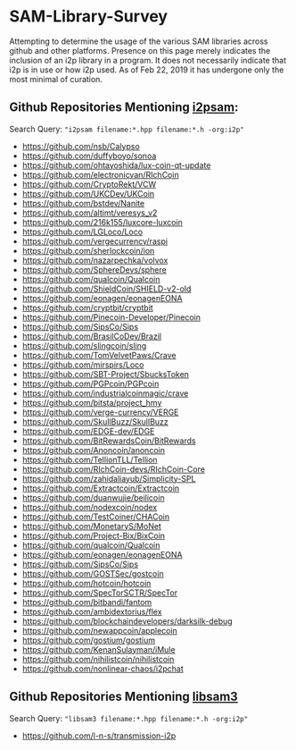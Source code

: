 SAM-Library-Survey
====================

Attempting to determine the usage of the various SAM libraries across github and
other platforms. Presence on this page merely indicates the inclusion of an i2p
library in a program. It does not necessarily indicate that i2p is in use or how
i2p used. As of Feb 22, 2019 it has undergone only the most minimal of curation.

Github Repositories Mentioning [i2psam](https://github.com/i2p/i2psam):
-----------------------------------------------------------------------

Search Query: ```"i2psam filename:*.hpp filename:*.h -org:i2p"```

 * https://github.com/nsb/Calypso
 * https://github.com/duffyboyo/sonoa
 * https://github.com/ohtayoshida/lux-coin-qt-update
 * https://github.com/electronicvan/RIchCoin
 * https://github.com/CryptoRekt/VCW
 * https://github.com/UKCDev/UKCoin
 * https://github.com/bstdev/Nanite
 * https://github.com/altimt/veresys_v2
 * https://github.com/216k155/luxcore-luxcoin
 * https://github.com/LGLoco/Loco
 * https://github.com/vergecurrency/raspi
 * https://github.com/sherlockcoin/ion
 * https://github.com/nazarpechka/volvox
 * https://github.com/SphereDevs/sphere
 * https://github.com/qualcoin/Qualcoin
 * https://github.com/ShieldCoin/SHIELD-v2-old
 * https://github.com/eonagen/eonagenEONA
 * https://github.com/cryptbit/cryptbit
 * https://github.com/Pinecoin-Developer/Pinecoin
 * https://github.com/SipsCo/Sips
 * https://github.com/BrasilCoDev/Brazil
 * https://github.com/slingcoin/sling
 * https://github.com/TomVelvetPaws/Crave
 * https://github.com/mirspirs/Loco
 * https://github.com/SBT-Project/SbucksToken
 * https://github.com/PGPcoin/PGPcoin
 * https://github.com/industrialcoinmagic/crave
 * https://github.com/bitsta/project_hmy
 * https://github.com/verge-currency/VERGE
 * https://github.com/SkullBuzz/SkullBuzz
 * https://github.com/EDGE-dev/EDGE
 * https://github.com/BitRewardsCoin/BitRewards
 * https://github.com/Anoncoin/anoncoin
 * https://github.com/TellionTLL/Tellion
 * https://github.com/RIchCoin-devs/RIchCoin-Core
 * https://github.com/zahidaliayub/Simplicity-SPL
 * https://github.com/Extractcoin/Extractcoin
 * https://github.com/duanwujie/beilicoin
 * https://github.com/nodexcoin/nodex
 * https://github.com/TestCoiner/CHACoin
 * https://github.com/MonetaryS/MoNet
 * https://github.com/Project-Bix/BixCoin
 * https://github.com/qualcoin/Qualcoin
 * https://github.com/eonagen/eonagenEONA
 * https://github.com/SipsCo/Sips
 * https://github.com/GOSTSec/gostcoin
 * https://github.com/hotcoin/hotcoin
 * https://github.com/SpecTorSCTR/SpecTor
 * https://github.com/bitbandi/fantom
 * https://github.com/ambidextorius/flex
 * https://github.com/blockchaindevelopers/darksilk-debug
 * https://github.com/newappcoin/applecoin
 * https://github.com/gostium/gostium
 * https://github.com/KenanSulayman/iMule
 * https://github.com/nihilistcoin/nihilistcoin
 * https://github.com/nonlinear-chaos/i2pchat

Github Repositories Mentioning [libsam3](https://github.com/i2p/libsam3)
------------------------------------------------------------------------

Search Query: ```"libsam3 filename:*.hpp filename:*.h -org:i2p"```

 * https://github.com/l-n-s/transmission-i2p
